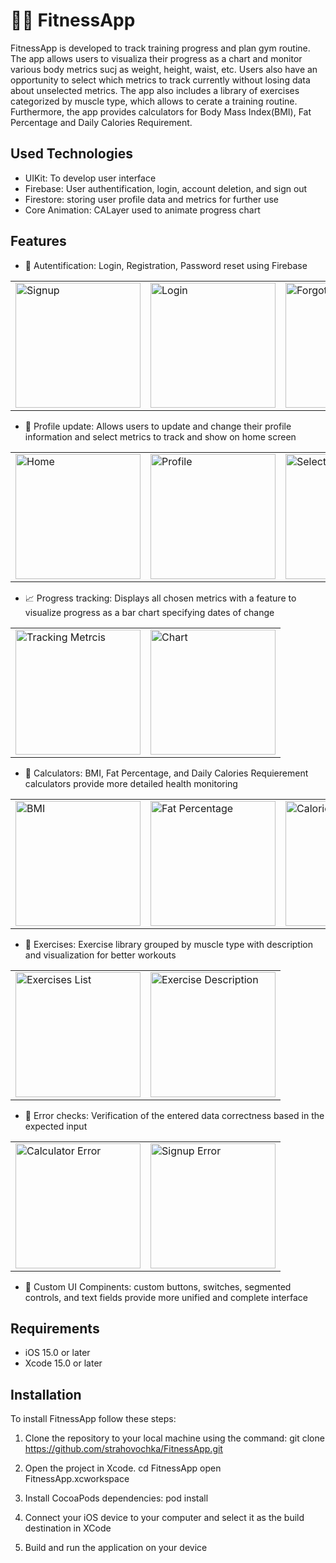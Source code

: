 # 🏃‍♀️ FitnessApp
FitnessApp is developed to track training progress and plan gym routine. The app allows users to visualiza their progress as a chart and monitor various body metrics sucj as weight, height, waist, etc. Users also have an opportunity to select which metrics to track currently without losing data about unselected metrics. The app also includes a library of exercises categorized by muscle type, which allows to cerate a training routine. Furthermore, the app provides calculators for Body Mass Index(BMI), Fat Percentage and Daily Calories Requirement.

## Used Technologies
- UIKit: To develop user interface
- Firebase: User authentification, login, account deletion, and sign out
- Firestore: storing user profile data and metrics for further use
- Core Animation: CALayer used to animate progress chart

## Features
- 🔑 Autentification: Login, Registration, Password reset using Firebase
<table>
  <tr>
    <td><img src="https://res.cloudinary.com/de2e9rrkw/image/upload/v1725444344/Simulator_Screen_Shot_-_iPhone_14_Pro_-_2024-09-04_at_12.56.36_cujykr.png" alt="Signup" width="200"></td>
    <td><img src="https://res.cloudinary.com/de2e9rrkw/image/upload/v1725444345/Simulator_Screen_Shot_-_iPhone_14_Pro_-_2024-09-04_at_12.56.42_ocz5zt.png" alt="Login" width="200"/></td>
    <td><img src="https://res.cloudinary.com/de2e9rrkw/image/upload/v1725444345/Simulator_Screen_Shot_-_iPhone_14_Pro_-_2024-09-04_at_12.56.47_x0z8bl.png" alt="Forgot Password" width="200"/></td>
    <td><img src="https://res.cloudinary.com/de2e9rrkw/image/upload/v1725444345/Simulator_Screen_Shot_-_iPhone_14_Pro_-_2024-09-04_at_12.58.57_xolotc.png" alt="Forgot Password" width="200"/></td>
  </tr>
</table>

- 👤 Profile update: Allows users to update and change their profile information and select metrics to track and show on home screen
<table>
  <tr>
    <td><img src="https://res.cloudinary.com/de2e9rrkw/image/upload/v1725444345/Simulator_Screen_Shot_-_iPhone_14_Pro_-_2024-09-04_at_12.58.41_mqf2ar.png" alt="Home" width="200"></td>
    <td><img src="https://res.cloudinary.com/de2e9rrkw/image/upload/v1725444345/Simulator_Screen_Shot_-_iPhone_14_Pro_-_2024-09-04_at_12.58.47_jh5iei.png" alt="Profile" width="200"/></td>
    <td><img src="https://res.cloudinary.com/de2e9rrkw/image/upload/v1725444345/Simulator_Screen_Shot_-_iPhone_14_Pro_-_2024-09-04_at_12.59.01_hopzyo.png" alt="Select Options" width="200"/></td>
  </tr>
</table>

- 📈 Progress tracking: Displays all chosen metrics with a feature to visualize progress as a bar chart specifying dates of change
<table>
  <tr>
    <td><img src="https://res.cloudinary.com/de2e9rrkw/image/upload/v1725444346/Simulator_Screen_Shot_-_iPhone_14_Pro_-_2024-09-04_at_12.59.08_zifdd8.png" alt="Tracking Metrcis" width="200"></td>
    <td><img src="https://res.cloudinary.com/de2e9rrkw/image/upload/v1725444346/Simulator_Screen_Shot_-_iPhone_14_Pro_-_2024-09-04_at_12.59.49_bamxe7.png" alt="Chart" width="200"/></td>
  </tr>
</table>

- 🧮 Calculators: BMI, Fat Percentage, and Daily Calories Requierement calculators provide more detailed health monitoring
<table>
  <tr>
    <td><img src="https://res.cloudinary.com/de2e9rrkw/image/upload/v1725444346/Simulator_Screen_Shot_-_iPhone_14_Pro_-_2024-09-04_at_13.00.10_clfd5l.png" alt="BMI" width="200"></td>
    <td><img src="https://res.cloudinary.com/de2e9rrkw/image/upload/v1725444347/Simulator_Screen_Shot_-_iPhone_14_Pro_-_2024-09-04_at_13.01.14_ikylej.png" alt="Fat Percentage" width="200"/></td>
    <td><img src="https://res.cloudinary.com/de2e9rrkw/image/upload/v1725444347/Simulator_Screen_Shot_-_iPhone_14_Pro_-_2024-09-04_at_13.01.28_acmd51.png" alt="Calories Requirement" width="200"/></td>
  </tr>
</table>

- 💪 Exercises: Exercise library grouped by muscle type with description and visualization for better workouts
<table>
  <tr>
    <td><img src="https://res.cloudinary.com/de2e9rrkw/image/upload/v1725444347/Simulator_Screen_Shot_-_iPhone_14_Pro_-_2024-09-04_at_13.01.55_wcqou1.png" alt="Exercises List" width="200"></td>
    <td><img src="https://res.cloudinary.com/de2e9rrkw/image/upload/v1725444347/Simulator_Screen_Shot_-_iPhone_14_Pro_-_2024-09-04_at_13.02.15_ko6xgp.png" alt="Exercise Description" width="200"/></td>
  </tr>
</table>

- 🔴 Error checks: Verification of the entered data correctness based in the expected input
<table>
  <tr>
    <td><img src="https://res.cloudinary.com/de2e9rrkw/image/upload/v1725444347/Simulator_Screen_Shot_-_iPhone_14_Pro_-_2024-09-04_at_13.02.47_doh6xm.png" alt="Calculator Error" width="200"></td>
    <td><img src="https://res.cloudinary.com/de2e9rrkw/image/upload/v1725444348/Simulator_Screen_Shot_-_iPhone_14_Pro_-_2024-09-04_at_13.03.58_kjjqic.png" alt="Signup Error" width="200"/></td>
  </tr>
</table>

- 🧩 Custom UI Compinents: custom buttons, switches, segmented controls, and text fields provide more unified and complete interface

## Requirements

- iOS 15.0 or later
- Xcode 15.0 or later

## Installation

To install FitnessApp follow these steps:

1. Clone the repository to your local machine using the command: 
    git clone https://github.com/strahovochka/FitnessApp.git
2. Open the project in Xcode.
    cd FitnessApp
    open FitnessApp.xcworkspace
3. Install CocoaPods dependencies:
    pod install

4. Connect your iOS device to your computer and select it as the build destination in XCode
5. Build and run the application on your device
